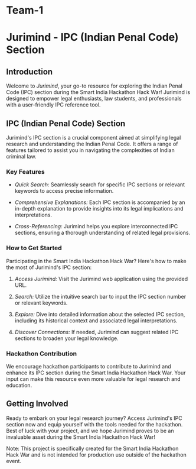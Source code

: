 # Team-1

# Jurimind - IPC (Indian Penal Code) Section

## Introduction

Welcome to *Jurimind*, your go-to resource for exploring the Indian Penal Code (IPC) section during the Smart India Hackathon Hack War! Jurimind is designed to empower legal enthusiasts, law students, and professionals with a user-friendly IPC reference tool.

## IPC (Indian Penal Code) Section

Jurimind's IPC section is a crucial component aimed at simplifying legal research and understanding the Indian Penal Code. It offers a range of features tailored to assist you in navigating the complexities of Indian criminal law.

### Key Features

- *Quick Search:* Seamlessly search for specific IPC sections or relevant keywords to access precise information.

- *Comprehensive Explanations:* Each IPC section is accompanied by an in-depth explanation to provide insights into its legal implications and interpretations.

- *Cross-Referencing:* Jurimind helps you explore interconnected IPC sections, ensuring a thorough understanding of related legal provisions.

### How to Get Started

Participating in the Smart India Hackathon Hack War? Here's how to make the most of Jurimind's IPC section:

1. *Access Jurimind:* Visit the Jurimind web application using the provided URL.

2. *Search:* Utilize the intuitive search bar to input the IPC section number or relevant keywords.

3. *Explore:* Dive into detailed information about the selected IPC section, including its historical context and associated legal interpretations.

4. *Discover Connections:* If needed, Jurimind can suggest related IPC sections to broaden your legal knowledge.

### Hackathon Contribution

We encourage hackathon participants to contribute to Jurimind and enhance its IPC section during the Smart India Hackathon Hack War. Your input can make this resource even more valuable for legal research and education.

## Getting Involved

Ready to embark on your legal research journey? Access Jurimind's IPC section now and equip yourself with the tools needed for the hackathon. Best of luck with your project, and we hope Jurimind proves to be an invaluable asset during the Smart India Hackathon Hack War!

Note: This project is specifically created for the Smart India Hackathon Hack War and is not intended for production use outside of the hackathon event.
